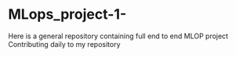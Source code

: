 # MLops_project-1-
Here is a general repository containing full end to end MLOP project 
Contributing daily to my repository 
